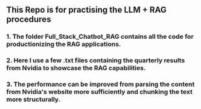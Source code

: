 ## This Repo is for practising the LLM + RAG procedures

### 1. The folder Full_Stack_Chatbot_RAG contains all the code for productionizing the RAG applications.
### 2. Here I use a few .txt files containing the quarterly results from Nvidia to showcase the RAG capabilities.
### 3. The performance can be improved from parsing the content from Nvidia's website more sufficiently and chunking the text more structurally.
